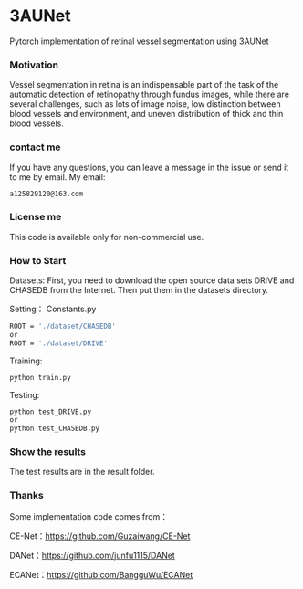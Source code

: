# 3AUNet
Pytorch implementation of retinal vessel segmentation using 3AUNet

### Motivation ###
Vessel segmentation in retina is an indispensable part of the task of the automatic detection of retinopathy through fundus images, while there are several challenges, such as lots of image noise, low distinction between blood vessels and environment, and uneven distribution of thick and thin blood vessels.

### contact me ###
If you have any questions, you can leave a message in the issue or send it to me by email.  My email:
```bash
a125829120@163.com
```

### License me ###
This code is available only for non-commercial use.

### How to Start ###
Datasets:
First, you need to download the open source data sets DRIVE and CHASEDB from the Internet. Then put them in the datasets directory.

Setting：
Constants.py
```bash
ROOT = './dataset/CHASEDB'
or
ROOT = './dataset/DRIVE'
```
Training:
```bash
python train.py
```
Testing:
```bash
python test_DRIVE.py
or
python test_CHASEDB.py
```
### Show the results ###
The test results are in the result folder.
### Thanks ###
Some implementation code comes from：

CE-Net：https://github.com/Guzaiwang/CE-Net

DANet：https://github.com/junfu1115/DANet

ECANet：https://github.com/BangguWu/ECANet


